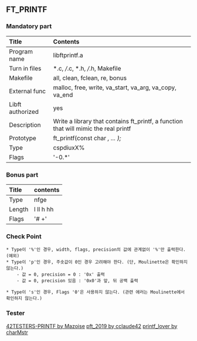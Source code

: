 ## FT_PRINTF

### Mandatory part

|Title|Contents|
|:---|:---|
|Program name|libftprintf.a|
|Turn in files|*.c, */*.c, *.h, */*.h, Makefile|
|Makefile|all, clean, fclean, re, bonus|
|External func|malloc, free, write, va_start, va_arg, va_copy, va_end|
|Libft authorized|yes|
|Description|Write a library that contains ft_printf, a function that will mimic the real printf|
|Prototype|ft_printf(const char *, ... );*|
|Type|cspdiuxX%|
|Flags|'-0.\*'|

### Bonus part

|Title|contents|
|:---|:---|
|Type|nfge|
|Length|l ll h hh|
|Flags|'# +'|

### Check Point

    * Type이 '%'인 경우, width, flags, precision의 값에 관계없이 '%'만 출력한다. (예외)
    * Type이 'p'인 경우, 주솟값이 0인 경우 고려해야 한다. (단, Moulinette은 확인하지 않는다.)
        - 값 = 0, precision = 0 : '0x' 출력
        - 값 = 0, precision 있음 : '0x0'과 앞, 뒤 공백 출력
        
    * Type이 's'인 경우, Flags '0'은 사용하지 않는다. (관련 에러는 Moulinette에서 확인하지 않는다.)

### Tester

[42TESTERS-PRINTF by Mazoise](https://github.com/Mazoise/42TESTERS-PRINTF)
[pft_2019 by cclaude42](https://github.com/cclaude42/PFT_2019)
[printf_lover by charMstr](https://github.com/charMstr/printf_lover_v2)
